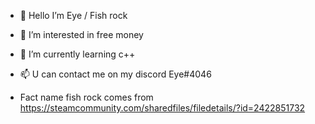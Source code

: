 - 👋 Hello I’m Eye / Fish rock
- 👀 I’m interested in free money
- 🌱 I’m currently learning c++
- 📫 U can contact me on my discord Eye#4046

- Fact name fish rock comes from https://steamcommunity.com/sharedfiles/filedetails/?id=2422851732
<!---
EyeDevs/EyeDevs is a ✨ special ✨ repository because its `README.md` (this file) appears on your GitHub profile.
You can click the Preview link to take a look at your changes.
--->
